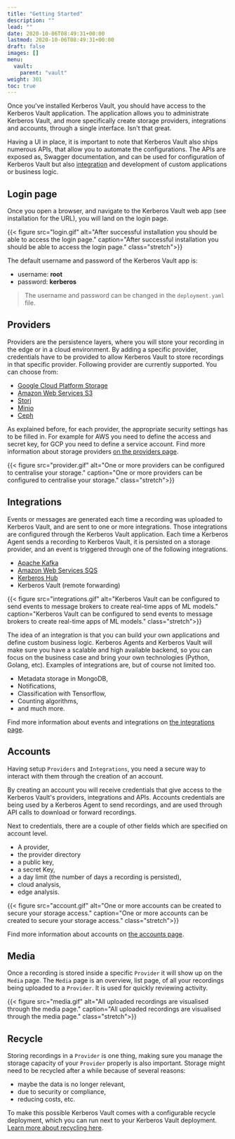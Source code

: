```yaml
---
title: "Getting Started"
description: ""
lead: ""
date: 2020-10-06T08:49:31+00:00
lastmod: 2020-10-06T08:49:31+00:00
draft: false
images: []
menu:
  vault:
    parent: "vault"
weight: 301
toc: true
---
```


Once you've installed Kerberos Vault, you should have access to the Kerberos Vault application. The application allows you to administrate Kerberos Vault, and more specifically create storage providers, integrations and accounts, through a single interface. Isn't that great.

Having a UI in place, it is important to note that Kerberos Vault also ships numerous APIs, that allow you to automate the configurations. The APIs are exposed as, Swagger documentation, and can be used for configuration of Kerberos Vault but also [integration](/vault/integration) and development of custom applications or business logic.

## Login page

Once you open a browser, and navigate to the Kerberos Vault web app (see installation for the URL), you will land on the login page.

{{< figure src="login.gif" alt="After successful installation you should be able to access the login page." caption="After successful installation you should be able to access the login page." class="stretch">}}

The default username and password of the Kerberos Vault app is:

- username: **root**
- password: **kerberos**

> The username and password can be changed in the `deployment.yaml` file.

## Providers

Providers are the persistence layers, where you will store your recording in the edge or in a cloud environment. By adding a specific provider, credentials have to be provided to allow Kerberos Vault to store recordings in that specific provider. Following provider are currently supported. You can choose from:

- [Google Cloud Platform Storage](https://cloud.google.com/storage)
- [Amazon Web Services S3](https://aws.amazon.com/s3/)
- [Storj](https://storj.io/)
- [Minio](https://min.io/)
- [Ceph](https://ceph.io/)

As explained before, for each provider, the appropriate security settings has to be filled in. For example for AWS you need to define the access and secret key, for GCP you need to define a service account. Find more information about storage providers [on the providers page](/vault/providers).

{{< figure src="provider.gif" alt="One or more providers can be configured to centralise your storage." caption="One or more providers can be configured to centralise your storage." class="stretch">}}

## Integrations

Events or messages are generated each time a recording was uploaded to Kerberos Vault, and are sent to one or more integrations. Those integrations are configured through the Kerberos Vault application. Each time a Kerberos Agent sends a recording to Kerberos Vault, it is persisted on a storage provider, and an event is triggered through one of the following integrations. 

- [Apache Kafka](https://kafka.apache.org/)
- [Amazon Web Services SQS](https://aws.amazon.com/sqs/)
- [Kerberos Hub](/hub/first-things-first/)
- Kerberos Vault (remote forwarding)

{{< figure src="integrations.gif" alt="Kerberos Vault can be configured to send events to message brokers to create real-time apps of ML models." caption="Kerberos Vault can be configured to send events to message brokers to create real-time apps of ML models." class="stretch">}}

The idea of an integration is that you can build your own applications and define custom business logic. Kerberos Agents and Kerberos Vault will make sure you have a scalable and high available backend, so you can focus on the business case and bring your own technologies (Python, Golang, etc). Examples of integrations are, but of course not limited too.

- Metadata storage in MongoDB,
- Notifications,
- Classification with Tensorflow,
- Counting algorithms,
- and much more.

Find more information about events and integrations on [the integrations page](/vault/integrations).

## Accounts

Having setup `Providers` and `Integrations`, you need a secure way to interact with them through the creation of an account. 

By creating an account you will receive credentials that give access to the Kerberos Vault's providers, integrations and APIs. Accounts credentials are being used by a Kerberos Agent to send recordings, and are used through API calls to download or forward recordings.

Next to credentials, there are a couple of other fields which are specified on account level.

- A provider,
- the provider directory
- a public key,
- a secret Key,
- a day limit (the number of days a recording is persisted),
- cloud analysis,
- edge analysis.

{{< figure src="account.gif" alt="One or more accounts can be created to secure your storage access." caption="One or more accounts can be created to secure your storage access." class="stretch">}}

Find more information about accounts on [the accounts page](/vault/accounts).

## Media

Once a recording is stored inside a specific `Provider` it will show up on the `Media` page. The `Media` page is an overview, list page, of all your recordings being uploaded to a `Provider`. It is used for quickly reviewing activity.

{{< figure src="media.gif" alt="All uploaded recordings are visualised through the media page." caption="All uploaded recordings are visualised through the media page." class="stretch">}}

## Recycle

Storing recordings in a `Provider` is one thing, making sure you manage the storage capacity of your `Provider` properly is also important. Storage might need to be recycled after a while because of several reasons:

- maybe the data is no longer relevant,
- due to security or compliance,
- reducing costs, etc.

To make this possible Kerberos Vault comes with a configurable recycle deployment, which you can run next to your Kerberos Vault deployment. [Learn more about recycling here](/vault/recycle).
